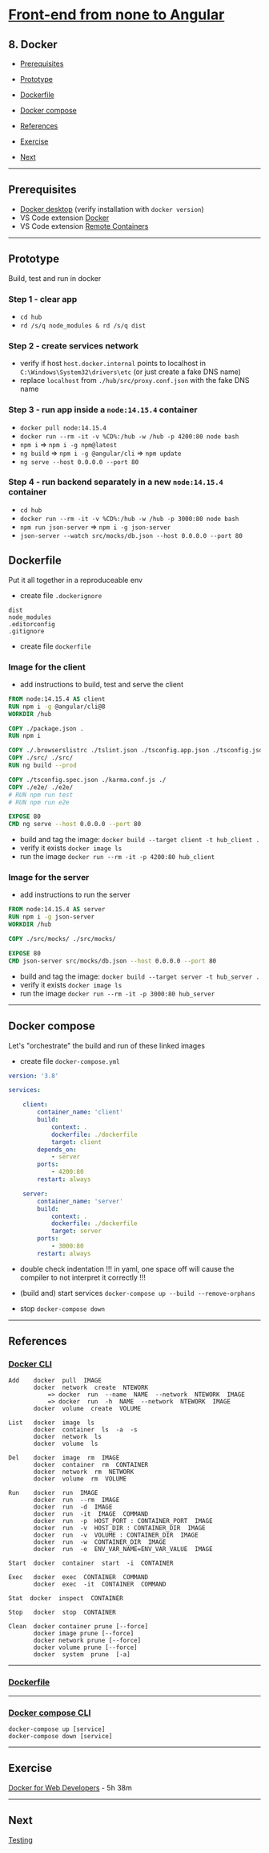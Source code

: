 # [Front-end from none to Angular](../README.md)

## 8. Docker

- [Prerequisites](#prerequisites)

- [Prototype](#prototype)

- [Dockerfile](#dockerfile)

- [Docker compose](#docker-compose)

- [References](#references)

- [Exercise](#exercise)

- [Next](#next)

---

## Prerequisites

- [Docker desktop](https://www.docker.com/products/docker-desktop) (verify installation with `docker version`)
- VS Code extension [Docker](https://marketplace.visualstudio.com/items?itemName=ms-azuretools.vscode-docker)
- VS Code extension [Remote Containers](https://marketplace.visualstudio.com/items?itemName=ms-vscode-remote.remote-containers)

---

## Prototype

Build, test and run in docker

### Step 1 - clear app

- `cd hub`
- `rd /s/q node_modules & rd /s/q dist`

### Step 2 - create services network

- verify if host `host.docker.internal` points to localhost in `C:\Windows\System32\drivers\etc` (or just create a fake DNS name)
- replace `localhost` from `./hub/src/proxy.conf.json` with the fake DNS name

### Step 3 - run app inside a `node:14.15.4` container

- `docker pull node:14.15.4`
- `docker run --rm -it -v %CD%:/hub -w /hub -p 4200:80 node bash`
- `npm i` => `npm i -g npm@latest`
- `ng build` => `npm i -g @angular/cli` => `npm update`
- `ng serve --host 0.0.0.0 --port 80`

### Step 4 - run backend separately in a new `node:14.15.4` container

- `cd hub`
- `docker run --rm -it -v %CD%:/hub -w /hub -p 3000:80 node bash`
- `npm run json-server` => `npm i -g json-server`
- `json-server --watch src/mocks/db.json --host 0.0.0.0 --port 80`

## Dockerfile

Put it all together in a reproduceable env

- create file `.dockerignore`

```dockerignore
dist
node_modules
.editorconfig
.gitignore
```

- create file `dockerfile`

### Image for the client

- add instructions to build, test and serve the client

```dockerfile
FROM node:14.15.4 AS client
RUN npm i -g @angular/cli@8
WORKDIR /hub

COPY ./package.json .
RUN npm i

COPY ./.browserslistrc ./tslint.json ./tsconfig.app.json ./tsconfig.json ./angular.json ./
COPY ./src/ ./src/
RUN ng build --prod

COPY ./tsconfig.spec.json ./karma.conf.js ./
COPY ./e2e/ ./e2e/
# RUN npm run test
# RUN npm run e2e

EXPOSE 80
CMD ng serve --host 0.0.0.0 --port 80
```

- build and tag the image: `docker build --target client -t hub_client .`
- verify it exists `docker image ls`
- run the image `docker run --rm -it -p 4200:80 hub_client`

### Image for the server

- add instructions to run the server

```dockerfile
FROM node:14.15.4 AS server
RUN npm i -g json-server
WORKDIR /hub

COPY ./src/mocks/ ./src/mocks/

EXPOSE 80
CMD json-server src/mocks/db.json --host 0.0.0.0 --port 80
```

- build and tag the image: `docker build --target server -t hub_server .`
- verify it exists `docker image ls`
- run the image `docker run --rm -it -p 3000:80 hub_server`

---

## Docker compose

Let's "orchestrate" the build and run of these linked images

- create file `docker-compose.yml`

```yml
version: '3.8'

services:

    client:
        container_name: 'client'
        build:
            context: .
            dockerfile: ./dockerfile
            target: client
        depends_on:
            - server
        ports:
            - 4200:80
        restart: always

    server:
        container_name: 'server'
        build:
            context: .
            dockerfile: ./dockerfile
            target: server
        ports:
            - 3000:80
        restart: always
```

- double check indentation !!! in yaml, one space off will cause the compiler to not interpret it correctly !!!

- (build and) start services `docker-compose up --build --remove-orphans`

- stop `docker-compose down`

---

## References

### [Docker CLI](https://docs.docker.com/engine/reference/commandline/cli/)

```none
Add    docker  pull  IMAGE  
       docker  network  create  NTEWORK  
           => docker  run  --name  NAME  --network  NTEWORK  IMAGE  
           => docker  run  -h  NAME  --network  NTEWORK  IMAGE  
       docker  volume  create  VOLUME  

List   docker  image  ls
       docker  container  ls  -a  -s  
       docker  network  ls  
       docker  volume  ls  

Del    docker  image  rm  IMAGE  
       docker  container  rm  CONTAINER  
       docker  network  rm  NETWORK  
       docker  volume  rm  VOLUME  

Run    docker  run  IMAGE  
       docker  run  --rm  IMAGE  
       docker  run  -d  IMAGE  
       docker  run  -it  IMAGE  COMMAND  
       docker  run  -p  HOST_PORT : CONTAINER_PORT  IMAGE  
       docker  run  -v  HOST_DIR : CONTAINER_DIR  IMAGE  
       docker  run  -v  VOLUME : CONTAINER_DIR  IMAGE  
       docker  run  -w  CONTAINER_DIR  IMAGE  
       docker  run  -e  ENV_VAR_NAME=ENV_VAR_VALUE  IMAGE  

Start  docker  container  start  -i  CONTAINER  

Exec   docker  exec  CONTAINER  COMMAND  
       docker  exec  -it  CONTAINER  COMMAND  

Stat  docker  inspect  CONTAINER  

Stop   docker  stop  CONTAINER  

Clean  docker container prune [--force]
       docker image prune [--force]
       docker network prune [--force]
       docker volume prune [--force]
       docker  system  prune  [-a]
```

---

### [Dockerfile](https://docs.docker.com/engine/reference/builder/)

---

### [Docker compose CLI](https://docs.docker.com/compose/reference/overview/)

```none
docker-compose up [service]
docker-compose down [service]
```

---

## Exercise

[Docker for Web Developers](https://app.pluralsight.com/library/courses/docker-web-development) - 5h 38m

---

## Next

[Testing](9-testing.md)
